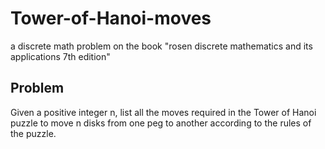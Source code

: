 # Tower-of-Hanoi-moves
a discrete math problem on the book "rosen discrete mathematics and its applications 7th edition"
## Problem
Given a positive integer n, list all the moves required in the Tower of Hanoi puzzle to move n disks from one peg to another according to the rules of the puzzle.
